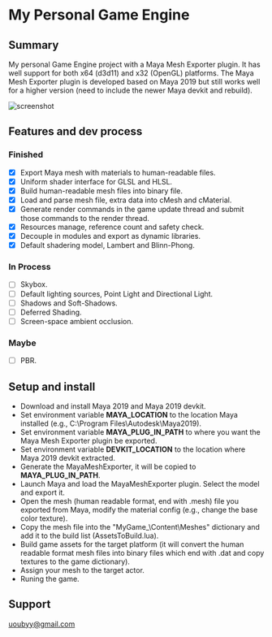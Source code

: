 # My Personal Game Engine

## Summary

My personal Game Engine project with a Maya Mesh Exporter plugin. It has well support for both x64 (d3d11) and x32 (OpenGL) platforms. The Maya Mesh Exporter plugin is developed based on Maya 2019 but still works well for a higher version (need to include the newer Maya devkit and rebuild).

![screenshot](https://i.imgur.com/zHDa3fh.gif)

## Features and dev process

### Finished

- [x] Export Maya mesh with materials to human-readable files.
- [x] Uniform shader interface for GLSL and HLSL.
- [x] Build human-readable mesh files into binary file.
- [x] Load and parse mesh file, extra data into cMesh and cMaterial.
- [x] Generate render commands in the game update thread and submit those commands to the render thread.
- [x] Resources manage, reference count and safety check.
- [x] Decouple in modules and export as dynamic libraries.
- [x] Default shadering model, Lambert and Blinn-Phong.

### In Process

- [ ] Skybox.
- [ ] Default lighting sources, Point Light and Directional Light.
- [ ] Shadows and Soft-Shadows.
- [ ] Deferred Shading.
- [ ] Screen-space ambient occlusion.

### Maybe

- [ ] PBR.

## Setup and install

* Download and install Maya 2019 and Maya 2019 devkit.
* Set environment variable **MAYA_LOCATION** to the location Maya installed (e.g., C:\Program Files\Autodesk\Maya2019).
* Set environment variable **MAYA_PLUG_IN_PATH** to where you want the Maya Mesh Exporter plugin be exported.
* Set environment variable **DEVKIT_LOCATION** to the location where Maya 2019 devkit extracted.
* Generate the MayaMeshExporter, it will be copied to **MAYA_PLUG_IN_PATH**.
* Launch Maya and load the MayaMeshExporter plugin. Select the model and export it.
* Open the mesh (human readable format, end with .mesh) file you exported from Maya, modify the material config (e.g., change the base color texture).
* Copy the mesh file into the "MyGame_\Content\Meshes" dictionary and add it to the build list (AssetsToBuild.lua).
* Build game assets for the target platform (it will convert the human readable format mesh files into binary files which end with .dat and copy textures to the game dictionary).
* Assign your mesh to the target actor.
* Runing the game.


## Support
uoubyy@gmail.com
